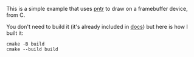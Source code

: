 This is a simple example that uses [pntr](https://github.com/robloach/pntr/) to draw on a framebuffer device, from C.

You don't need to build it (it's already included in [docs](../docs/pntr)) but here is how I built it:

```
cmake -B build
cmake --build build
```